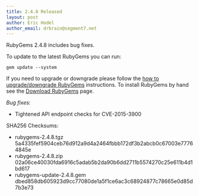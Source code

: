 ```yaml
---
title: 2.4.8 Released
layout: post
author: Eric Hodel
author_email: drbrain@segment7.net
---
```


RubyGems 2.4.8 includes bug fixes.

To update to the latest RubyGems you can run:

    gem update --system

If you need to upgrade or downgrade please follow the [how to upgrade/downgrade
RubyGems][upgrading] instructions.  To install RubyGems by hand see the
[Download RubyGems][download] page.

_Bug fixes:_

* Tightened API endpoint checks for CVE-2015-3900


SHA256 Checksums:

* rubygems-2.4.8.tgz  
  5a4335fef5904ceb76d912a9d4a2464fbbb172df3b2abcb0c67003e77764845e
* rubygems-2.4.8.zip  
  02a06ce40030fda6916c5adab5b2da90b6dd2711b5574270c25e611b4d1bd617
* rubygems-update-2.4.8.gem  
  dbed858db605923d9cc77080de1a5f1ce6ac3c68924877c78665e0d85d7b3e73


[download]: https://rubygems.org/pages/download
[upgrading]: http://rubygems.rubyforge.org/rubygems-update/UPGRADING_rdoc.html

